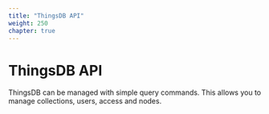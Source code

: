 ```yaml
---
title: "ThingsDB API"
weight: 250
chapter: true
---
```


# ThingsDB API

ThingsDB can be managed with simple query commands. This allows you to manage
collections, users, access and nodes.
